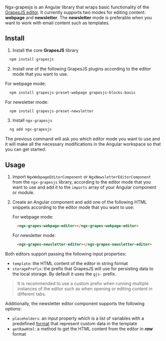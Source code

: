 Ngx-grapesjs is an Angular library that wraps basic functionality of the [GrapesJS editor](https://grapesjs.com/). It currently supports two modes for editing content: **webpage** and **newsletter**. The **newsletter** mode is preferable when you want to work with email content such as templates.

## Install

1. Install the core **GrapesJS** library

  ```sh
    npm install grapesjs
  ```

2. Install one of the following GrapesJS plugins according to the editor mode that you want to use.

  For webpage mode:

  ```sh
    npm install grapesjs-preset-webpage grapesjs-blocks-basic
  ```

  For newsletter mode:

  ```sh
    npm install grapesjs-preset-newsletter
  ```

3. Install `ngx-grapesjs`

  ```sh
    ng add ngx-grapesjs
  ```

The previous command will ask you which editor mode you want to use and it will make all the necessary modifications in the Angular workspace so that you can get started.

## Usage

 1. Import `NgxWebpageEditorComponent` or `NgxNewsletterEditorComponent` from the `ngx-grapesjs` library, according to the editor mode that you want to use and add it to the `imports` array of your Angular component or module.

2. Create an Angular component and add one of the following HTML snippets according to the editor mode that you want to use:

    For webpage mode:

    ```html
      <ngx-grapes-webpage-editor></ngx-grapes-webpage-editor>
    ```

    For newsletter mode:

    ```html
      <ngx-grapes-newsletter-editor></ngx-grapes-newsletter-editor>
    ```

Both editors support passing the following input properties:

 - `template`: the HTML content of the editor in string format
 - `storagePrefix`: the prefix that GrapesJS will use for persisting data to the local storage. By default it uses the `gjs-` prefix.

>It is recommended to use a custom prefix when running multiple instances of the editor such as when opening or editing content in different tabs.

Additionally, the newsletter editor component supports the following options:

- `placeholders`: an input property which is a list of variables with a predefined [format](https://github.com/Developer-Plexscape/ngx-grapesjs/blob/master/projects/ngx-grapesjs/src/lib/placeholder.model.ts) that represent custom data in the template
- `getRawHtml`: a method to get the HTML content from the editor in ***raw*** format
